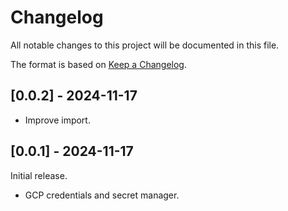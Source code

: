 # Changelog

All notable changes to this project will be documented in this file.

The format is based on [Keep a Changelog](https://keepachangelog.com/en/1.0.0/).


## [0.0.2] - 2024-11-17

- Improve import.


## [0.0.1] - 2024-11-17

Initial release.

- GCP credentials and secret manager.

